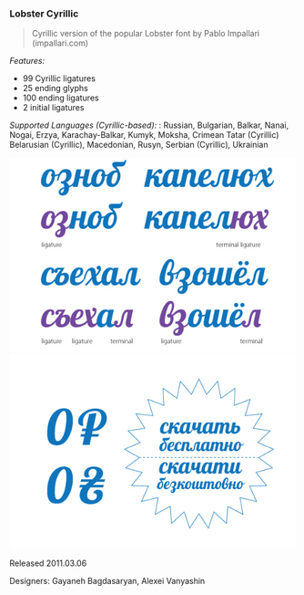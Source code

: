 ### Lobster Cyrillic ###
> Cyrillic version of the popular Lobster font by Pablo Impallari (impallari.com)

_Features:_ 
* 99 Cyrillic ligatures
* 25 ending glyphs
* 100 ending ligatures
* 2 initial ligatures

_Supported Languages (Cyrillic-based):_
: Russian, Bulgarian, Balkar, Nanai, Nogai, Erzya, Karachay-Balkar, Kumyk, Moksha, Crimean Tatar (Cyrillic)
Belarusian (Cyrillic), Macedonian, Rusyn, Serbian (Cyrillic), Ukrainian

![Lobster Cyrillic Font](src/sample.jpg)
![Lobster Cyrillic Font](src/sample2.jpg)

Released 2011.03.06

Designers: Gayaneh Bagdasaryan, Alexei Vanyashin
